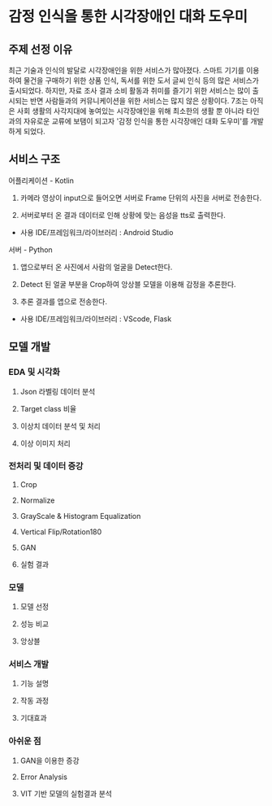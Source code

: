 # 감정 인식을 통한 시각장애인 대화 도우미
## 주제 선정 이유

최근 기술과 인식의 발달로 시각장애인을 위한 서비스가 많아졌다. 스마트 기기를 이용하여 물건을 구매하기 위한 상품 인식, 독서를 위한 도서 글씨 인식 등의 많은 서비스가 출시되었다. 하지만, 자료 조사 결과 소비 활동과 취미를 즐기기 위한 서비스는 많이 출시되는 반면 사람들과의 커뮤니케이션을 위한 서비스는 많지 않은 상황이다. 7조는 아직은 사회 생활의 사각지대에 놓여있는 시각장애인을 위해 최소한의 생활 뿐 아니라 타인과의 자유로운 교류에 보탬이 되고자 '감정 인식을 통한 시각장애인 대화 도우미'를 개발하게 되었다.

## 서비스 구조
어플리케이션 - Kotlin

1. 카메라 영상이 input으로 들어오면 서버로 Frame 단위의 사진을 서버로 전송한다.

2. 서버로부터 온 결과 데이터로 인해 상황에 맞는 음성을 tts로 출력한다.

- 사용 IDE/프레임워크/라이브러리 : Android Studio

서버 - Python

1. 앱으로부터 온 사진에서 사람의 얼굴을 Detect한다.

2. Detect 된 얼굴 부분을 Crop하여 앙상블 모델을 이용해 감정을 추론한다.

3. 추론 결과를 앱으로 전송한다.

- 사용 IDE/프레임워크/라이브러리 : VScode, Flask


## 모델 개발
### EDA 및 시각화
1. Json 라벨링 데이터 분석

2. Target class 비율

3. 이상치 데이터 분석 및 처리

4. 이상 이미지 처리

### 전처리 및 데이터 증강
1. Crop

2. Normalize

3. GrayScale & Histogram Equalization

4. Vertical Flip/Rotation180

5. GAN

6. 실험 결과

### 모델
1. 모델 선정

2. 성능 비교

3. 앙상블

### 서비스 개발
1. 기능 설명

2. 작동 과정

3. 기대효과

### 아쉬운 점
1. GAN을 이용한 증강

2. Error Analysis

3. VIT 기반 모델의 실험결과 분석



